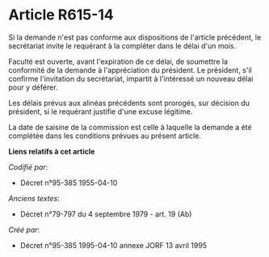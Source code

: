 # Article R615-14

Si la demande n'est pas conforme aux dispositions de l'article précédent, le secrétariat invite le requérant à la compléter
dans le délai d'un mois.

Faculté est ouverte, avant l'expiration de ce délai, de soumettre la conformité de la demande à l'appréciation du président.
Le président, s'il confirme l'invitation du secrétariat, impartit à l'intéressé un nouveau délai pour y déférer.

Les délais prévus aux alinéas précédents sont prorogés, sur décision du président, si le requérant justifie d'une excuse
légitime.

La date de saisine de la commission est celle à laquelle la demande a été complétée dans les conditions prévues au présent
article.

**Liens relatifs à cet article**

_Codifié par_:

  - Décret n°95-385 1955-04-10

_Anciens textes_:

  - Décret n°79-797 du 4 septembre 1979 - art. 19 (Ab)

_Créé par_:

  - Décret n°95-385 1995-04-10 annexe JORF 13 avril 1995
